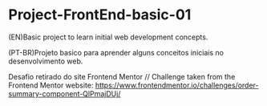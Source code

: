 # Project-FrontEnd-basic-01
 (EN)Basic project to learn initial web development concepts. 

 (PT-BR)Projeto basico para aprender alguns conceitos iniciais no desenvolvimento web.

 Desafio retirado do site Frontend Mentor // Challenge taken from the Frontend Mentor website: 
 https://www.frontendmentor.io/challenges/order-summary-component-QlPmajDUj/